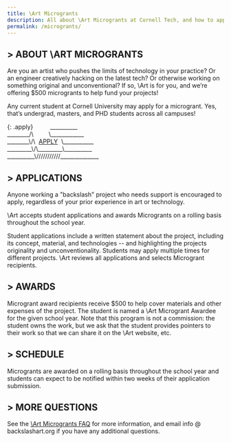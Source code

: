 ```yaml
---
title: \Art Microgrants
description: All about \Art Microgrants at Cornell Tech, and how to apply
permalink: /microgrants/
---
```


## > ABOUT \ART MICROGRANTS

Are you an artist who pushes the limits of technology in your practice? Or an engineer creatively hacking on the latest tech? Or otherwise working on something original and unconventional? If so, \Art is for you, and we’re offering $500 microgrants to help fund your projects!

Any current student at Cornell University may apply for a microgrant. Yes, that’s undergrad, masters, and PHD students across all campuses!

{: .apply}
&nbsp;&nbsp;&nbsp;&nbsp;&nbsp;&nbsp;&nbsp;&nbsp;&nbsp;\_\_\_\_\_\_\_\_\_\_  
\_\_\_\_\_\_\_\_/\\&nbsp;&nbsp;&nbsp;&nbsp;&nbsp;&nbsp;&nbsp;&nbsp;&nbsp;\\\_\_\_\_\_\_\_\_\_\_\_\_  
\_\_\_\_\_\_\_\_\\/\\&nbsp;&nbsp;[APPLY](http://bit.ly/backslashart-microgrant-app)&nbsp;&nbsp;\\\_\_\_\_\_\_\_\_\_\_\_  
\_\_\_\_\_\_\_\_\_\\/\\\_\_\_\_\_\_\_\_\_\\\_\_\_\_\_\_\_\_\_\_  
\_\_\_\_\_\_\_\_\_\_\\///////////\_\_\_\_\_\_\_\_\_\_\_\_\_\_    

## > APPLICATIONS

Anyone working a "backslash" project who needs support is encouraged to apply, regardless of your prior experience in art or technology.

\Art accepts student applications and awards Microgrants on a rolling basis throughout the school year.

Student applications include a written statement about the project, including its concept, material, and technologies -- and highlighting the projects originality and unconventionality. Students may apply multiple times for different projects. \Art reviews all applications and selects Microgrant recipients.

## > AWARDS

Microgrant award recipients receive $500 to help cover materials and other expenses of the project. The student is named a \Art Microgrant Awardee for the given school year. Note that this program is not a commission: the student owns the work, but we ask that the student provides pointers to their work so that we can share it on the \Art website, etc.

## > SCHEDULE

Microgrants are awarded on a rolling basis throughout the school year and students can expect to be notified within two weeks of their application submission.

## > MORE QUESTIONS

See the [\Art Microgrants FAQ](/microgrants/faq/) for more information, and email info @ backslashart.org if you have any additional questions.
